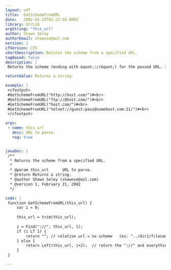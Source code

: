 ```yaml
---
layout: udf
title:  GetSchemeFromURL
date:   2002-02-22T01:22:56.000Z
library: StrLib
argString: "this_url"
author: Shawn Seley
authorEmail: shawnse@aol.com
version: 1
cfVersion: CF5
shortDescription: Returns the scheme from a specified URL.
tagBased: false
description: |
 Returns the scheme (ending with &quot;://&quot;) for the passed URL. If no scheme is found, then returns an empty string. Works with any protocol that follows a &quot;scheme://x&quot; syntax.

returnValue: Returns a string.

example: |
 <cfoutput>
 #GetSchemeFromURL("http://host.com/")#<br>
 #GetSchemeFromURL("ftp://@host.com/")#<br>
 #GetSchemeFromURL("host.com/")#<br>
 #GetSchemeFromURL("telnet://guest:pass@somehost.com:21/")#<br>
 </cfoutput>

args:
 - name: this_url
   desc: URL to parse.
   req: true


javaDoc: |
 /**
  * Returns the scheme from a specified URL.
  * 
  * @param this_url      URL to parse. 
  * @return Returns a string. 
  * @author Shawn Seley (shawnse@aol.com) 
  * @version 1, February 21, 2002 
  */

code: |
 function GetSchemeFromURL(this_url) {
     var i = 0;
     
     this_url = trim(this_url);
     
     i = Find("://", this_url, 1);
     if (i LT 1) {
         return ""; // relative url = no scheme   (ex: "../dir1/filename.html" or "/dir1/filename.html")
     } else {
         return Left(this_url, i+2);  // return the "://" and everything to the left of it
     }
 }

---
```


